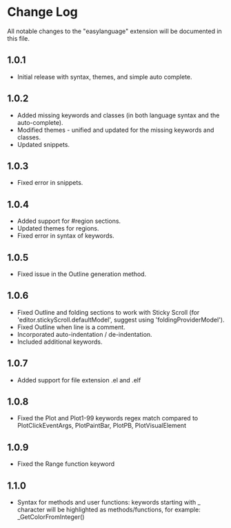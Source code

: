 # Change Log

All notable changes to the "easylanguage" extension will be documented in this file.


## 1.0.1

- Initial release with syntax, themes, and simple auto complete.


## 1.0.2

- Added missing keywords and classes (in both language syntax and the auto-complete). 
- Modified themes - unified and updated for the missing keywords and classes. 
- Updated snippets. 


## 1.0.3 
- Fixed error in snippets. 


## 1.0.4
 - Added support for #region sections. 
 - Updated themes for regions.
 - Fixed error in syntax of keywords. 


## 1.0.5
 - Fixed issue in the Outline generation method.


## 1.0.6
 - Fixed Outline and folding sections to work with Sticky Scroll (for 'editor.stickyScroll.defaultModel', suggest using 'foldingProviderModel'). 
 - Fixed Outline when line is a comment. 
 - Incorporated auto-indentation / de-indentation. 
 - Included additional keywords. 


## 1.0.7
 - Added support for file extension .el and .elf


## 1.0.8
 - Fixed the Plot and Plot1-99 keywords regex match compared to PlotClickEventArgs, PlotPaintBar, PlotPB, PlotVisualElement
 

## 1.0.9
 - Fixed the Range function keyword
 

## 1.1.0
 - Syntax for methods and user functions: keywords starting with _ character will be highlighted as methods/functions, for example:  _GetColorFromInteger()
